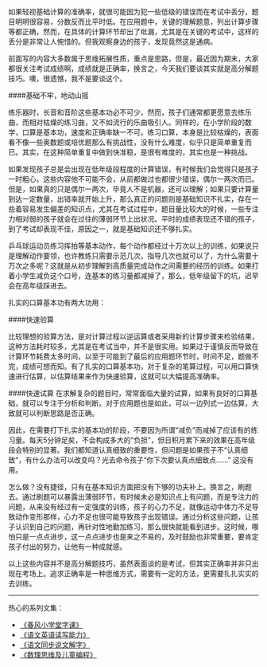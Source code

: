 如果轻视基础计算的准确率，就很可能因为犯一些低级的错误而在考试中丢分，题目明明很容易，分数反而比平时低。在应用题中，关键的理解题意，列出计算步骤等都正确，然而，在具体的计算环节却出了纰漏，尤其是在关键的考试中，这样的丢分是非常让人惋惜的。但我观察身边的孩子，发现竟然这是通病。

前面写的内容大多数属于思维拓展性质，重点是思路，但是，最近因为期末，大家都很关注考试成绩啊，成绩就是正确率，换言之，今天我们要谈其实就是高分解题技巧。噢，很遗憾，我不是要谈这个。

####基础不牢，地动山摇

练乐器时，长音和音阶这些基本功必不可少，然而，孩子们通常都更愿意去练乐曲，而相对枯燥的练习曲，又不如流行的乐曲吸引人。同样的，在小学阶段的数学，口算是基本功，速度和正确率缺一不可。练习口算，本身是比较枯燥的，表面看不像一些奥数题或培优题那么有挑战性，没有什么难度，似乎只是简单重复而已。其实，在这种简单重复中做到快准稳，是很有难度的，其实也是一种挑战。

如果发现孩子总是会出现在低年级段程度的计算错误，有时候我们会觉得只是孩子一时粗心，这些内容他不可能不会，从前都做过也都很少错误，偶尔一两次而已。但是，如果真的只是偶尔一两次，毕竟人不是机器，还可以理解；如果只要计算量到达一定数量，出错率就开始上升，那么真正的问题则是基础知识不扎实，存在一些着容易发生偏差的知识点，尤其在考试过程中，题目量比较大的时候，一些专注力相对弱的孩子就会在过往的薄弱环节上出状况。平时的成绩表现还不错的孩子，到了考试却表现不佳，原因之一，就是基础知识还不够扎实。

乒乓球运动员练习挥拍等基本动作，每个动作都经过十万次以上的训练，如果说只是理解动作要领，也许教练只需要示范几次，指导几次也就可以了，为什么需要十万次之多呢？这就是从初步理解到高质量完成动作之间需要的经历的训练。如果打着小学生减负这个口号，连基本的练习量都减掉了，那么，低年级留下的坑，迟早会在高年级踩进去。

扎实的口算基本功有两大功用：

####快速验算

比较理想的验算方法，是对计算过程以逆运算或者采用新的计算步骤来检验结果，这种方法耗时较多，尤其是在考试当中，并不是很实用。如果过于谨慎反而导致在计算环节耗费太多时间，以至于可能到了最后的应用题环节时，时间不足，题做不完，成绩可想而知。有了扎实的口算基本功，对于复杂的笔算过程，可以用口算快速进行估算，以估算结果来作为快速验算，这就可以大幅提高准确率。

####快速试算
在求解复杂的题目时，常常面临大量的试算，如果有良好的口算基础，就可以专注于分析和判断。对于应用题也是如此，可以一边列式一边估算，大致就可以判断思路是否正确。

因此，在需要打下扎实的基本功的阶段，不要因为所谓“减负”而减掉了应该有的练习量。每天5分钟足矣，不会构成多大的“负担”，但日积月累下来的效果在高年级段会特别的显著。我们都知道认真细致的重要性，但问题是如果孩子不“认真细致”，有什么办法可以改变吗？光去命令孩子“你下次要认真点细致点……” 这没有用。

怎么做？没有捷径，只有在基本知识方面把没有下够的功夫补上。换言之，刷题去。通过刷题可以暴露出薄弱环节，有时候未必是知识点上有问题，而是专注力的问题，从来没有经过有一定强度的训练，孩子的心力不足，就像运动中体力不足导致动作变形那样，心力不足也很可能导致孩子出现错误。通过分析这些问题，让孩子认识到自己的问题，再针对性地勤加练习，那么很快就能看到进步。这时候，哪怕只是一点点进步，这一点点进步也是来之不易的，及时鼓励也非常重要，要肯定孩子付出的努力，让他有一种成就感。

以上这些内容并不是高分解题技巧，虽然表面谈的是考试，但其实正确率并非只出现在考场上。追求正确率是一种思维方式，需要有一定的方法，更需要扎扎实实的去训练。

-------
热心的系列文集：
- [《春风小学堂字课》](http://www.jianshu.com/nb/19650121)
- [《语文英语读写能力》](http://www.jianshu.com/nb/8869173)
- [《语文同步说文解字》](http://www.jianshu.com/nb/6718880)
- [《数理思维及儿童编程》](http://www.jianshu.com/nb/10476879)
